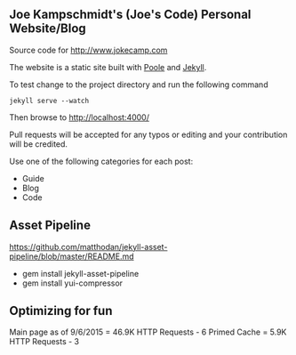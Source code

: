 ## Joe Kampschmidt's (Joe's Code) Personal Website/Blog


Source code for <http://www.jokecamp.com>

The website is a static site built with [Poole](https://github.com/poole/poole) and [Jekyll](http://jekyllrb.com).

To test change to the project directory and run the following command

    jekyll serve --watch

Then browse to <http://localhost:4000/>

Pull requests will be accepted for any typos or editing and your contribution will be credited.


Use one of the following categories for each post:

 - Guide
 - Blog
 - Code


## Asset Pipeline

https://github.com/matthodan/jekyll-asset-pipeline/blob/master/README.md

- gem install jekyll-asset-pipeline
- gem install yui-compressor


## Optimizing for fun

Main page as of 9/6/2015 = 46.9K HTTP Requests - 6
Primed Cache = 5.9K HTTP Requests - 3
